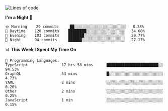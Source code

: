<!--START_SECTION:waka-->
![Lines of code](https://img.shields.io/badge/From%20Hello%20World%20I%27ve%20Written-641120%20lines%20of%20code-blue)

**I'm a Night 🦉** 

```text
🌞 Morning    29 commits     ██░░░░░░░░░░░░░░░░░░░░░░░   8.38% 
🌆 Daytime    120 commits    ████████░░░░░░░░░░░░░░░░░   34.68% 
🌃 Evening    103 commits    ███████░░░░░░░░░░░░░░░░░░   29.77% 
🌙 Night      94 commits     ██████░░░░░░░░░░░░░░░░░░░   27.17%

```


📊 **This Week I Spent My Time On** 

```text
💬 Programming Languages: 
TypeScript               17 hrs 58 mins      ███████████████████████░░   94.53% 
GraphQL                  53 mins             █░░░░░░░░░░░░░░░░░░░░░░░░   4.73% 
YAML                     2 mins              ░░░░░░░░░░░░░░░░░░░░░░░░░   0.26% 
Other                    2 mins              ░░░░░░░░░░░░░░░░░░░░░░░░░   0.25% 
JavaScript               1 min               ░░░░░░░░░░░░░░░░░░░░░░░░░   0.15%

```


<!--END_SECTION:waka-->
